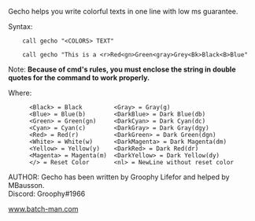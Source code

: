 Gecho helps you write colorful texts in one line with low ms guarantee. 

Syntax:
```
	call gecho "<COLORS> TEXT"

	call gecho "This is a <r>Red<gn>Green<gray>Grey<Bk>Black<B>Blue"
```

Note: 
	**Because of cmd's rules, you must enclose the string in double quotes for the command to work properly.**

Where: 
```
      <Black> = Black         <Gray> = Gray(g)
      <Blue> = Blue(b)        <DarkBlue> = Dark Blue(db)
      <Green> = Green(gn)     <DarkCyan> = Dark Cyan(dc)
      <Cyan> = Cyan(c)        <DarkGray> = Dark Gray(dgy)
      <Red> = Red(r)          <DarkGreen> = Dark Green(dgn)
      <White> = White(w)      <DarkMagenta> = Dark Magenta(dm)
      <Yellow> = Yellow(y)    <DarkRed> = Dark Red(dr)
      <Magenta> = Magenta(m)  <DarkYellow> = Dark Yellow(dy)
      </> = Reset Color       <nl> = NewLine without reset color
```

AUTHOR: 
	Gecho has been written by Groophy Lifefor and helped by MBausson. \
	Discord: Groophy#1966



www.batch-man.com

